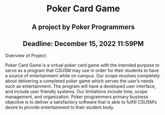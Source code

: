 <h1 align="center">Poker Card Game</h1>
<h2 align="center">A project by Poker Programmers</h2>
<h2 align="center">Deadline: December 15, 2022 11:59PM</h2>



Overview of Project:

Poker Card Game is a virtual poker card game with the intended purpose to serve as a program that CSUSM may use in order for their students to have a source of entertainment while on campus. Our scope revolves completely about delivering a completed poker game which serves the user’s needs such as entertainment. The program will have a developed user interface, and include user friendly systems. Our limitations include time, scope management, and organization. Poker programmers primary business objective is to deliver a satisfactory software that is able to fulfill CSUSM’s desire to provide entertainment to their student body.

